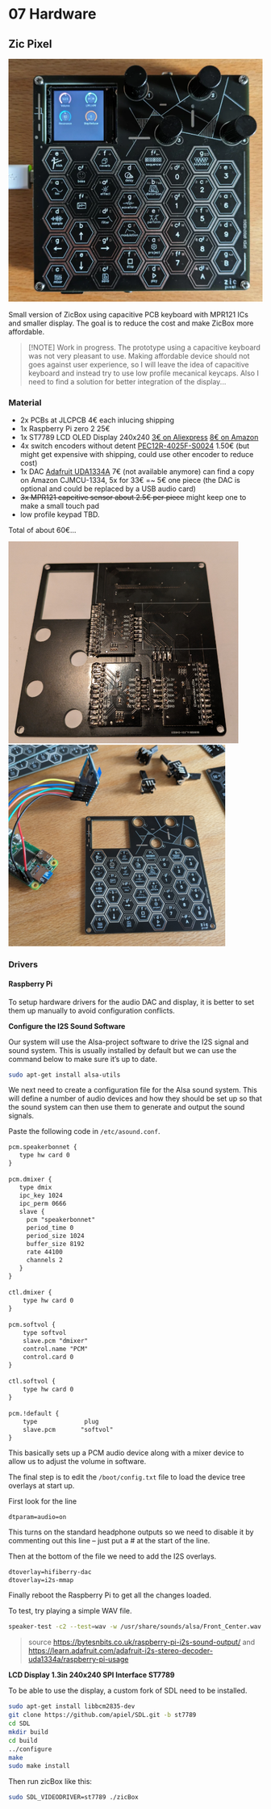 # 07 Hardware

## Zic Pixel

<img src="https://raw.githubusercontent.com/apiel/zicBox/main/hardware/ZicPixel/pixel.png" />

Small version of ZicBox using capacitive PCB keyboard with MPR121 ICs and smaller display. The goal is to reduce the cost and make ZicBox more affordable.

> [!NOTE] Work in progress. The prototype using a capacitive keyboard was not very pleasant to use. Making affordable device should not goes against user experience, so I will leave the idea of capacitive keyboard and instead try to use low profile mecanical keycaps. Also I need to find a solution for better integration of the display...

### Material


- 2x PCBs at JLCPCB 4€ each inlucing shipping
- 1x Raspberry Pi zero 2 25€
- 1x ST7789 LCD OLED Display 240x240 [3€ on Aliexpress](https://www.aliexpress.com/item/1005005990777548.html) [8€ on Amazon](https://www.amazon.de/-/en/DollaTek-Display-Module-Interface-Arduino/dp/B07QJY5H9G/)
- 4x switch encoders without detent [PEC12R-4025F-S0024](https://eu.mouser.com/ProductDetail/Bourns/PEC12R-4025F-S0024?qs=Zq5ylnUbLm7c1LzY1JyJgg%3D%3D&_gl=1*18jq081*_ga*MjEzNTYwMjcyNS4xNzA5NDU2NTk3*_ga_15W4STQT4T*MTcxMTM3NzQ1MC4zLjEuMTcxMTM3NzUxOS41MS4wLjA.*_ga_1KQLCYKRX3*MTcxMTM3NzQ1MC4zLjEuMTcxMTM3NzUxOS4wLjAuMA..) 1.50€ (but might get expensive with shipping, could use other encoder to reduce cost)
- 1x DAC [Adafruit UDA1334A](https://learn.adafruit.com/adafruit-i2s-stereo-decoder-uda1334a/raspberry-pi-wiring) 7€ (not available anymore) can find a copy on Amazon CJMCU-1334, 5x for 33€ =~ 5€ one piece (the DAC is optional and could be replaced by a USB audio card)
- ~~3x MPR121 capcitive sensor about 2.5€ per piece~~ might keep one to make a small touch pad
- low profile keypad TBD.

Total of about 60€...

<img src="https://raw.githubusercontent.com/apiel/zicBox/main/hardware/ZicPixel/pixel_mpr121.png" />
<img src="https://raw.githubusercontent.com/apiel/zicBox/main/hardware/ZicPixel/pixel_front.png" />

### Drivers

#### Raspberry Pi

To setup hardware drivers for the audio DAC and display, it is better to set them up manually to avoid configuration conflicts.

**Configure the I2S Sound Software**

Our system will use the Alsa-project software to drive the I2S signal and sound system. This is usually installed by default but we can use the command below to make sure it’s up to date.
```sh
sudo apt-get install alsa-utils
```

We next need to create a configuration file for the Alsa sound system. This will define a number of audio devices and how they should be set up so that the sound system can then use them to generate and output the sound signals.

Paste the following code in `/etc/asound.conf`.

```
pcm.speakerbonnet {
   type hw card 0
}

pcm.dmixer {
   type dmix
   ipc_key 1024
   ipc_perm 0666
   slave {
     pcm "speakerbonnet"
     period_time 0
     period_size 1024
     buffer_size 8192
     rate 44100
     channels 2
   }
}

ctl.dmixer {
    type hw card 0
}

pcm.softvol {
    type softvol
    slave.pcm "dmixer"
    control.name "PCM"
    control.card 0
}

ctl.softvol {
    type hw card 0
}

pcm.!default {
    type             plug
    slave.pcm       "softvol"
}
```

This basically sets up a PCM audio device along with a mixer device to allow us to adjust the volume in software.

The final step is to edit the `/boot/config.txt` file to load the device tree overlays at start up.

First look for the line
```
dtparam=audio=on
```
This turns on the standard headphone outputs so we need to disable it by commenting out this line – just put a # at the start of the line.

Then at the bottom of the file we need to add the I2S overlays.

```
dtoverlay=hifiberry-dac
dtoverlay=i2s-mmap
```

Finally reboot the Raspberry Pi to get all the changes loaded.

To test, try playing a simple WAV file.

```sh
speaker-test -c2 --test=wav -w /usr/share/sounds/alsa/Front_Center.wav
```

> source https://bytesnbits.co.uk/raspberry-pi-i2s-sound-output/ and https://learn.adafruit.com/adafruit-i2s-stereo-decoder-uda1334a/raspberry-pi-usage

**LCD Display 1.3in 240x240 SPI Interface ST7789**

To be able to use the display, a custom fork of SDL need to be installed.

```sh
sudo apt-get install libbcm2835-dev
git clone https://github.com/apiel/SDL.git -b st7789
cd SDL
mkdir build
cd build
../configure
make
sudo make install
```

Then run zicBox like this:

```sh
sudo SDL_VIDEODRIVER=st7789 ./zicBox
```
